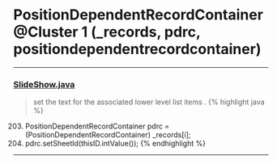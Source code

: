 # PositionDependentRecordContainer @Cluster 1 (_records, pdrc, positiondependentrecordcontainer)

***

### [SlideShow.java](https://searchcode.com/codesearch/view/97394959/)
> set the text for the associated lower level list items . 
{% highlight java %}
203. PositionDependentRecordContainer pdrc = (PositionDependentRecordContainer) _records[i];
204. pdrc.setSheetId(thisID.intValue());
{% endhighlight %}

***


